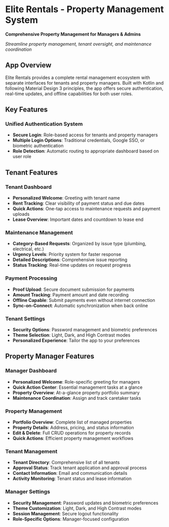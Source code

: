 # Elite Rentals - Property Management System

**Comprehensive Property Management for Managers & Admins**

*Streamline property management, tenant oversight, and maintenance coordination*

## App Overview

Elite Rentals provides a complete rental management ecosystem with separate interfaces for tenants and property managers. Built with Kotlin and following Material Design 3 principles, the app offers secure authentication, real-time updates, and offline capabilities for both user roles.

## Key Features

### Unified Authentication System
- **Secure Login**: Role-based access for tenants and property managers
- **Multiple Login Options**: Traditional credentials, Google SSO, or biometric authentication
- **Role Detection**: Automatic routing to appropriate dashboard based on user role

## Tenant Features

### Tenant Dashboard
- **Personalized Welcome**: Greeting with tenant name
- **Rent Tracking**: Clear visibility of payment status and due dates
- **Quick Actions**: One-tap access to maintenance requests and payment uploads
- **Lease Overview**: Important dates and countdown to lease end

### Maintenance Management
- **Category-Based Requests**: Organized by issue type (plumbing, electrical, etc.)
- **Urgency Levels**: Priority system for faster response
- **Detailed Descriptions**: Comprehensive issue reporting
- **Status Tracking**: Real-time updates on request progress

### Payment Processing
- **Proof Upload**: Secure document submission for payments
- **Amount Tracking**: Payment amount and date recording
- **Offline Capable**: Submit payments even without internet connection
- **Sync-on-Connect**: Automatic synchronization when back online

### Tenant Settings
- **Security Options**: Password management and biometric preferences
- **Theme Selection**: Light, Dark, and High Contrast modes
- **Personalized Experience**: Tailor the app to your preferences

## Property Manager Features

### Manager Dashboard
- **Personalized Welcome**: Role-specific greeting for managers
- **Quick Action Center**: Essential management tasks at a glance
- **Property Overview**: At-a-glance property portfolio summary
- **Maintenance Coordination**: Assign and track caretaker tasks

### Property Management
- **Portfolio Overview**: Complete list of managed properties
- **Property Details**: Address, pricing, and status information
- **Edit & Delete**: Full CRUD operations for property records
- **Quick Actions**: Efficient property management workflows

### Tenant Management
- **Tenant Directory**: Comprehensive list of all tenants
- **Approval Status**: Track tenant application and approval process
- **Contact Information**: Email and communication details
- **Activity Monitoring**: Tenant status and lease information

### Manager Settings
- **Security Management**: Password updates and biometric preferences
- **Theme Customization**: Light, Dark, and High Contrast modes
- **Session Management**: Secure logout functionality
- **Role-Specific Options**: Manager-focused configuration
